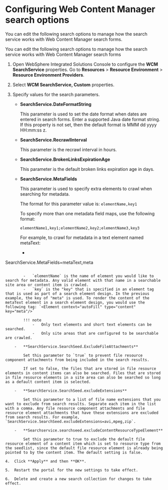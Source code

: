 # Configuring Web Content Manager search options

You can edit the following search options to manage how the search service works with Web Content Manager search forms.

You can edit the following search options to manage how the search service works with Web Content Manager search forms

1.  Open WebSphere Integrated Solutions Console to configure the **WCM SearchService** properties. Go to **Resources** \> **Resource Environment** \> **Resource Environment Providers**.

2.  Select **WCM SearchService, Custom** properties.

3.  Specify values for the search parameters.

    -   **SearchService.DateFormatString**

        This parameter is used to set the date format when dates are entered in search forms. Enter a supported Java date format string. If this property is not set, then the default format is MMM dd yyyy HH:mm:ss z.

    -   **SearchService.RecrawlInterval**

        This parameter is the recrawl interval in hours.

    -   **SearchService.BrokenLinksExpirationAge**

        This parameter is the default broken links expiration age in days.

    -   **SearchService.MetaFields**

        This parameter is used to specify extra elements to crawl when searching for metadata.

        The format for this parameter value is: `elementName,key1`

        To specify more than one metadata field maps, use the following format:

        ```
        elementName1,key1;elementName2,key2;elementName3,key3
        ```

        For example, to crawl for metadata in a text element named metaText:

        -   ```
SearchService.MetaFields=metaText,meta
```

        -   `elementName` is the name of element you would like to search for metadata. Any valid element with that name in a searchable site area or content item is crawled.
        -   `key` is the "key" that is specified in an element tag that is used as part of a search element design. In the previous example, the key of "meta" is used. To render the content of the metaText element in a search element design, you would use the following tag: `<Element context="autoFill" type="content" key="meta"/>`

        !!! note
            -   Only text elements and short text elements can be searched.
            -   Only site areas that are configured to be searchable are crawled.
            
    -   **SearchService.SearchSeed.ExcludeFileAttachments**

        Set this parameter to `true` to prevent file resource component attachments from being included in the search results.

        If set to false, the files that are stored in file resource elements in content items can also be searched. Files that are stored in file resource elements in a site area can also be searched so long as a default content item is selected.

    -   **SearchService.SearchSeed.excludeExtensions**

        Set this parameter to a list of file name extensions that you want to exclude from search results. Separate each item in the list with a comma. Any file resource component attachments and file resource element attachments that have these extensions are excluded from search results. For example, `SearchService.SearchSeed.excludeExtensions=avi,mpeg,zip`.

    -   **Searchservice.searchseed.excludeContentResourceTypeElement**

        Set this parameter to true to exclude the default file resource element of a content item which is set to resource type from the seedlist, since the default file resource element is already being pointed to by the content item. The default setting is false.

4.  Click **Apply** and then **OK**.

5.  Restart the portal for the new settings to take effect.

6.  Delete and create a new search collection for changes to take effect.



